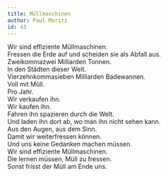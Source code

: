 ```yaml
---
title: Müllmaschinen
author: Paul Moritz
id: 43
---
```


Wir sind effiziente Müllmaschinen.  
Fressen die Erde auf und scheiden sie als Abfall aus.  
Zweikommazwei Milliarden Tonnen.  
In den Städten dieser Welt.  
Vierzehnkommasieben Milliarden Badewannen.  
Voll mit Müll.  
Pro Jahr.  
Wir verkaufen ihn.  
Wir kaufen ihn.  
Fahren ihn spazieren durch die Welt.  
Und laden ihn dort ab, wo man ihn nicht sehen kann.  
Aus den Augen, aus dem Sinn.  
Damit wir weiterfressen können.  
Und uns keine Gedanken machen müssen.  
Wir sind effiziente Müllmaschinen.  
Die lernen müssen, Müll zu fressen.  
Sonst frisst der Müll am Ende uns.
